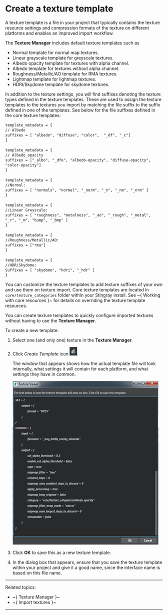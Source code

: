 # Create a texture template

A texture template is a file in your project that typically contains the texture resource settings and compression formats of the texture on different platforms and enables an improved import workflow.

The **Texture Manager** includes default texture templates such as

-	Normal template for normal map textures.
-	Linear grayscale template for greyscale textures.
-	Albedo opacity template for textures with alpha channel.
-	Albedo template for textures without alpha channel.
-	Roughness/Metallic/AO template for RMA textures.
-	Lightmap template for lightmap textures.
-	HDRI/Skydome template for skydome textures.

In addition to the texture settings, you will find suffixes denoting the texture types defined in the texture templates. These are used to assign the texture templates to the textures you import by matching the file suffix to the suffix defined in one of the templates. See below for the file suffixes defined in the core texture templates:

~~~{sjson}
template_metadata = {
// Albedo
suffixes = [ "albedo", "diffuse", "color",  "_df", "_c"]
}

template_metadata = {
// Albedo_opacity
suffixes = ["_albo", "_dfo", "albedo-opacity", "diffuse-opacity", "color-opacity"]
}

template_metadata = {
//Normal:
suffixes = [ "normals", "normal", "_norm", "_n", "_nm", "_nrm" ]
}

template_metadata = {
//Linear Greyscale:
suffixes = [ "roughness", "metalness", "_ao", "_rough", "_metal", "_r", "_m", "bump", "_bmp" ]
}

template_metadata = {
//Roughness/Metallic/AO:
suffixes = ["rma"]
}

template_metadata = {
//HDR/Skydome:
Suffixes = [ "skydome", "hdri", "_hdr" ]
}
~~~

You can customize the texture templates to add texture suffixes of your own and use them on texture import. Core texture templates are located in `core/texture_categories` folder within your Stingray install. See ~{ Working with core resources }~ for details on overriding the texture template resources.

You can create texture templates to quickly configure imported textures without having to use the **Texture Manager**.

To create a new template:

1. Select one (and only one) texture in the **Texture Manager**.
2. Click *Create Template* icon ![](../../../images/icon_createAsset.png).

	The window that appears shows how the actual template file will look internally, what settings it will contain for each platform, and what settings they have in common.

	![](../../../images/saveSettings_asTemplate.png)

3. Click **OK** to save this as a new texture template.

4. In the dialog box that appears, ensure that you save the texture template within your project and give it a good name, since the interface name is based on this file name.

---
Related topics:
-	~{ Texture Manager }~
-	~{ Import textures }~
---
